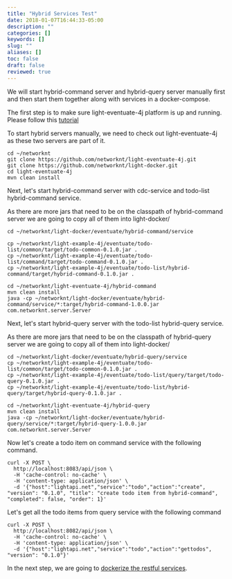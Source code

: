 ```yaml
---
title: "Hybrid Services Test"
date: 2018-01-07T16:44:33-05:00
description: ""
categories: []
keywords: []
slug: ""
aliases: []
toc: false
draft: false
reviewed: true
---
```



We will start hybrid-command server and hybrid-query server manually first and then start them together along with services in a docker-compose.

The first step is to make sure light-eventuate-4j platform is up and running. Please follow this [tutorial][]

To start hybrid servers manually, we need to check out light-eventuate-4j as these two servers are part of it.

```
cd ~/networknt
git clone https://github.com/networknt/light-eventuate-4j.git
git clone https://github.com/networknt/light-docker.git
cd light-eventuate-4j
mvn clean install
```

Next, let's start hybrid-command server with cdc-service and todo-list hybrid-command service. 

As there are more jars that need to be on the classpath of hybrid-command server we are going to copy all of them into light-docker/

```
cd ~/networknt/light-docker/eventuate/hybrid-command/service

cp ~/networknt/light-example-4j/eventuate/todo-list/common/target/todo-common-0.1.0.jar .
cp ~/networknt/light-example-4j/eventuate/todo-list/command/target/todo-command-0.1.0.jar .
cp ~/networknt/light-example-4j/eventuate/todo-list/hybrid-command/target/hybrid-command-0.1.0.jar .
```

```
cd ~/networknt/light-eventuate-4j/hybrid-command
mvn clean install
java -cp ~/networknt/light-docker/eventuate/hybrid-command/service/*:target/hybrid-command-1.0.0.jar com.networknt.server.Server

```


Next, let's start hybrid-query server with the todo-list hybrid-query
service. 

As there are more jars that need to be on the classpath of hybrid-query server we are going to copy all of them into light-docker/

```
cd ~/networknt/light-docker/eventuate/hybrid-query/service
cp ~/networknt/light-example-4j/eventuate/todo-list/common/target/todo-common-0.1.0.jar .
cp ~/networknt/light-example-4j/eventuate/todo-list/query/target/todo-query-0.1.0.jar .
cp ~/networknt/light-example-4j/eventuate/todo-list/hybrid-query/target/hybrid-query-0.1.0.jar .
```

```
cd ~/networknt/light-eventuate-4j/hybrid-query
mvn clean install
java -cp ~/networknt/light-docker/eventuate/hybrid-query/service/*:target/hybrid-query-1.0.0.jar com.networknt.server.Server

```

Now let's create a todo item on command service with the following command.

```
curl -X POST \
  http://localhost:8083/api/json \
  -H 'cache-control: no-cache' \
  -H 'content-type: application/json' \
  -d '{"host":"lightapi.net","service":"todo","action":"create", "version": "0.1.0", "title": "create todo item from hybrid-command", "completed": false, "order": 1}'
```

Let's get all the todo items from query service with the following command

```
curl -X POST \
  http://localhost:8082/api/json \
  -H 'cache-control: no-cache' \
  -H 'content-type: application/json' \
  -d '{"host":"lightapi.net","service":"todo","action":"gettodos", "version": "0.1.0"}'
```

In the next step, we are going to [dockerize the restful services][].

[tutorial]: /tutorial/eventuate/getting-started/
[dockerize the restful services]: /tutorial/eventuate/todo-list/rest-docker/


